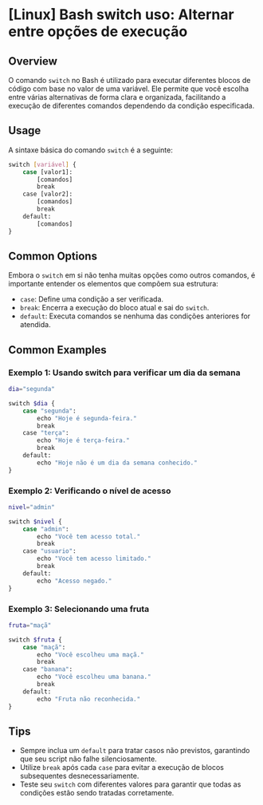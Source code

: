 # [Linux] Bash switch uso: Alternar entre opções de execução

## Overview
O comando `switch` no Bash é utilizado para executar diferentes blocos de código com base no valor de uma variável. Ele permite que você escolha entre várias alternativas de forma clara e organizada, facilitando a execução de diferentes comandos dependendo da condição especificada.

## Usage
A sintaxe básica do comando `switch` é a seguinte:

```bash
switch [variável] {
    case [valor1]:
        [comandos]
        break
    case [valor2]:
        [comandos]
        break
    default:
        [comandos]
}
```

## Common Options
Embora o `switch` em si não tenha muitas opções como outros comandos, é importante entender os elementos que compõem sua estrutura:

- `case`: Define uma condição a ser verificada.
- `break`: Encerra a execução do bloco atual e sai do `switch`.
- `default`: Executa comandos se nenhuma das condições anteriores for atendida.

## Common Examples

### Exemplo 1: Usando switch para verificar um dia da semana
```bash
dia="segunda"

switch $dia {
    case "segunda":
        echo "Hoje é segunda-feira."
        break
    case "terça":
        echo "Hoje é terça-feira."
        break
    default:
        echo "Hoje não é um dia da semana conhecido."
}
```

### Exemplo 2: Verificando o nível de acesso
```bash
nivel="admin"

switch $nivel {
    case "admin":
        echo "Você tem acesso total."
        break
    case "usuario":
        echo "Você tem acesso limitado."
        break
    default:
        echo "Acesso negado."
}
```

### Exemplo 3: Selecionando uma fruta
```bash
fruta="maçã"

switch $fruta {
    case "maçã":
        echo "Você escolheu uma maçã."
        break
    case "banana":
        echo "Você escolheu uma banana."
        break
    default:
        echo "Fruta não reconhecida."
}
```

## Tips
- Sempre inclua um `default` para tratar casos não previstos, garantindo que seu script não falhe silenciosamente.
- Utilize `break` após cada `case` para evitar a execução de blocos subsequentes desnecessariamente.
- Teste seu `switch` com diferentes valores para garantir que todas as condições estão sendo tratadas corretamente.